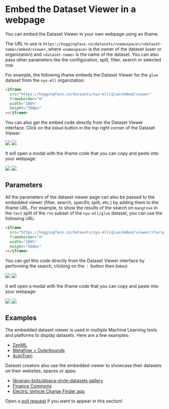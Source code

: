 # Embed the Dataset Viewer in a webpage

You can embed the Dataset Viewer in your own webpage using an iframe.

The URL to use is `https://huggingface.co/datasets/<namespace>/<dataset-name>/embed/viewer`, where `<namespace>` is the owner of the dataset (user or organization) and `<dataset-name>` is the name of the dataset. You can also pass other parameters like the configuration, split, filter, search or selected row.

For example, the following iframe embeds the Dataset Viewer for the `glue` dataset from the `nyu-mll` organization:

```html
<iframe
  src="https://huggingface.co/datasets/nyu-mll/glue/embed/viewer"
  frameborder="0"
  width="100%"
  height="560px"
></iframe>
```

You can also get the embed code directly from the Dataset Viewer interface. Click on the `Embed` button in the top right corner of the Dataset Viewer:

<div class="flex justify-center">
<img class="block dark:hidden" src="https://huggingface.co/datasets/huggingface/documentation-images/resolve/main/hub/dataset-viewer-embed-main-button.png"/>
<img class="hidden dark:block" src="https://huggingface.co/datasets/huggingface/documentation-images/resolve/main/hub/dataset-viewer-embed-main-button-dark.png"/>
</div>

It will open a modal with the iframe code that you can copy and paste into your webpage:

<div class="flex justify-center">
<img class="block dark:hidden" src="https://huggingface.co/datasets/huggingface/documentation-images/resolve/main/hub/dataset-viewer-embed-main-button-modal.png"/>
<img class="hidden dark:block" src="https://huggingface.co/datasets/huggingface/documentation-images/resolve/main/hub/dataset-viewer-embed-main-button-modal-dark.png"/>
</div>

## Parameters

All the parameters of the dataset viewer page can also be passed to the embedded viewer (filter, search, specific split, etc.) by adding them to the iframe URL. For example, to show the results of the search on `mangrove` in the `test` split of the `rte` subset of the `nyu-mll/glue` dataset, you can use the following URL:

```html
<iframe
  src="https://huggingface.co/datasets/nyu-mll/glue/embed/viewer/rte/split?search=mangrove"
  frameborder="0"
  width="100%"
  height="560px"
></iframe>
```

You can get this code directly from the Dataset Viewer interface by performing the search, clicking on the `⋮` button then `Embed`:

<div class="flex justify-center">
<img class="block dark:hidden" src="https://huggingface.co/datasets/huggingface/documentation-images/resolve/main/hub/dataset-viewer-embed-search-button.png"/>
<img class="hidden dark:block" src="https://huggingface.co/datasets/huggingface/documentation-images/resolve/main/hub/dataset-viewer-embed-search-button-dark.png"/>
</div>

It will open a modal with the iframe code that you can copy and paste into your webpage:

<div class="flex justify-center">
<img class="block dark:hidden" src="https://huggingface.co/datasets/huggingface/documentation-images/resolve/main/hub/dataset-viewer-embed-search-button-modal.png"/>
<img class="hidden dark:block" src="https://huggingface.co/datasets/huggingface/documentation-images/resolve/main/hub/dataset-viewer-embed-search-button-modal-dark.png"/>
</div>

## Examples

The embedded dataset viewer is used in multiple Machine Learning tools and platforms to display datasets. Here are a few examples:

- [ZenML](https://www.zenml.io/blog/embedding-huggingface-datasets-visualizations-with-zenml)
- [Metaflow + Outerbounds](https://www.linkedin.com/posts/eddie-mattia_the-team-at-hugging-facerecently-released-activity-7219416449084272641-swIu)
- [AutoTrain](https://x.com/abhi1thakur/status/1813892464144798171)

Dataset creators also use the embedded viewer to showcase their datasets on their websites, spaces or apps:

- [librarian-bots/alpaca-style-datasets gallery](https://huggingface.co/spaces/librarian-bots/Alpaca-Style-Datasets-explorer)
- [Finance Commons](https://huggingface.co/spaces/PleIAs/Finance-Commons)
- [Electric Vehicle Charge Finder app](https://x.com/calebfahlgren/status/1813356638239125735)

Open a [pull request](https://github.com/huggingface/hub-docs/blob/main/docs/hub/datasets-viewer-embed.md) if you want to appear in this section!
